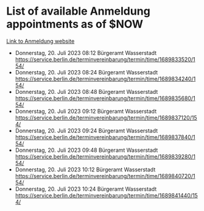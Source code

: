 # List of available Anmeldung appointments as of $NOW
[Link to Anmeldung website](https://service.berlin.de/terminvereinbarung/termin/tag.php?termin=1&anliegen[]=120686&dienstleisterlist=122210,122217,327316,122219,327312,122227,327314,122231,327346,122243,327348,122254,122252,329742,122260,329745,122262,329748,122271,327278,122273,327274,122277,327276,330436,122280,327294,122282,327290,122284,327292,122291,327270,122285,327266,122286,327264,122296,327268,150230,329760,122297,327286,122294,327284,122312,329763,122314,329775,122304,327330,122311,327334,122309,327332,317869,122281,327352,122279,329772,122283,122276,327324,122274,327326,122267,329766,122246,327318,122251,327320,122257,327322,122208,327298,122226,327300&herkunft=http%3A%2F%2Fservice.berlin.de%2Fdienstleistung%2F120686%2F)
- Donnerstag, 20. Juli 2023 08:12 Bürgeramt Wasserstadt https://service.berlin.de/terminvereinbarung/termin/time/1689833520/154/
- Donnerstag, 20. Juli 2023 08:24 Bürgeramt Wasserstadt https://service.berlin.de/terminvereinbarung/termin/time/1689834240/154/
- Donnerstag, 20. Juli 2023 08:48 Bürgeramt Wasserstadt https://service.berlin.de/terminvereinbarung/termin/time/1689835680/154/
- Donnerstag, 20. Juli 2023 09:12 Bürgeramt Wasserstadt https://service.berlin.de/terminvereinbarung/termin/time/1689837120/154/
- Donnerstag, 20. Juli 2023 09:24 Bürgeramt Wasserstadt https://service.berlin.de/terminvereinbarung/termin/time/1689837840/154/
- Donnerstag, 20. Juli 2023 09:48 Bürgeramt Wasserstadt https://service.berlin.de/terminvereinbarung/termin/time/1689839280/154/
- Donnerstag, 20. Juli 2023 10:12 Bürgeramt Wasserstadt https://service.berlin.de/terminvereinbarung/termin/time/1689840720/154/
- Donnerstag, 20. Juli 2023 10:24 Bürgeramt Wasserstadt https://service.berlin.de/terminvereinbarung/termin/time/1689841440/154/
